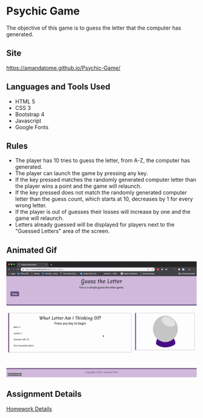 # Psychic Game
The objective of this game is to guess the letter that the computer has generated. 

## Site
https://amandatome.github.io/Psychic-Game/

## Languages and Tools Used
* HTML 5
* CSS 3
* Bootstrap 4
* Javascript
* Google Fonts

## Rules
* The player has 10 tries to guess the letter, from A-Z,  the computer has generated.
* The player can launch the game by pressing any key.
* If the key pressed matches the randomly generated computer letter than the player wins a point and the game will relaunch.
* If the key pressed does not match the randomly generated computer letter than the guess count, which starts at 10, decreases by 1 for every wrong letter.
* If the player is out of guesses their losses will increase by one and the game will relaunch.
* Letters already guessed will be displayed for players next to the "Guessed Letters" area of the screen.

## Animated Gif
![Psychic Game Demo](psychic_game.gif)

## Assignment Details
[Homework Details](homework-instructions.md)

